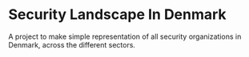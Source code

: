 # Security Landscape In Denmark
A project to make simple representation of all security organizations in Denmark, across the different sectors.
